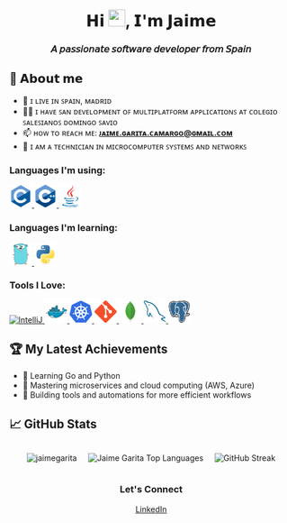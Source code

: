 <h1 align="center">𝗛𝗶 <img src="https://raw.githubusercontent.com/MartinHeinz/MartinHeinz/master/wave.gif" width="30px" height="30px" />, 𝗜'𝗺 𝗝𝗮𝗶𝗺𝗲</h1>
<h3 align="center">𝘈 𝘱𝘢𝘴𝘴𝘪𝘰𝘯𝘢𝘵𝘦 𝘴𝘰𝘧𝘵𝘸𝘢𝘳𝘦 𝘥𝘦𝘷𝘦𝘭𝘰𝘱𝘦𝘳 𝘧𝘳𝘰𝘮 𝘚𝘱𝘢𝘪𝘯</h3>

## :book: 𝗔𝗯𝗼𝘂𝘁 𝗺𝗲
- 📍 ɪ ʟɪᴠᴇ ɪɴ ꜱᴘᴀɪɴ, ᴍᴀᴅʀɪᴅ
- 👨‍🎓 ɪ ʜᴀᴠᴇ ꜱᴀɴ ᴅᴇᴠᴇʟᴏᴘᴍᴇɴᴛ ᴏꜰ ᴍᴜʟᴛɪᴘʟᴀᴛꜰᴏʀᴍ ᴀᴘᴘʟɪᴄᴀᴛɪᴏɴꜱ ᴀᴛ ᴄᴏʟᴇɢɪᴏ ꜱᴀʟᴇꜱɪᴀɴᴏꜱ ᴅᴏᴍɪɴɢᴏ ꜱᴀᴠɪᴏ
- 📫 ʜᴏᴡ ᴛᴏ ʀᴇᴀᴄʜ ᴍᴇ: **ᴊᴀɪᴍᴇ.ɢᴀʀɪᴛᴀ.ᴄᴀᴍᴀʀɢᴏ@ɢᴍᴀɪʟ.ᴄᴏᴍ**
- 🔧 ɪ ᴀᴍ ᴀ ᴛᴇᴄʜɴɪᴄɪᴀɴ ɪɴ ᴍɪᴄʀᴏᴄᴏᴍᴘᴜᴛᴇʀ ꜱʏꜱᴛᴇᴍꜱ ᴀɴᴅ ɴᴇᴛᴡᴏʀᴋꜱ

<h3 align="left">Languages I'm using: </h3>
<a href="https://www.cprogramming.com/" target="_blank" rel="noreferrer"> <img src="https://raw.githubusercontent.com/devicons/devicon/master/icons/c/c-original.svg" alt="c" width="40" height="40"/> </a>
<a href="https://www.w3schools.com/cpp/" target="_blank" rel="noreferrer"> <img src="https://raw.githubusercontent.com/devicons/devicon/master/icons/cplusplus/cplusplus-original.svg" alt="cplusplus" width="40" height="40"/> </a>
<a href="https://www.java.com" target="_blank" rel="noreferrer"> <img src="https://raw.githubusercontent.com/devicons/devicon/master/icons/java/java-original.svg" alt="java" width="40" height="40"/> </a>

<h3 align="left">Languages I'm learning:</h3>
<a href="https://golang.org/" target="_blank" rel="noreferrer"> <img src="https://raw.githubusercontent.com/devicons/devicon/master/icons/go/go-original.svg" alt="go" width="40" height="40"/> </a>
<a href="https://www.python.org/" target="_blank" rel="noreferrer"> <img src="https://raw.githubusercontent.com/devicons/devicon/master/icons/python/python-original.svg" alt="python" width="40" height="40"/> </a>

<h3 align="left">Tools I Love:</h3>
<a href="https://www.jetbrains.com/idea/download/#section=windows" target="_blank" rel="noreferrer"> <img src="https://upload.wikimedia.org/wikipedia/commons/thumb/9/9c/IntelliJ_IDEA_Icon.svg/2048px-IntelliJ_IDEA_Icon.svg.png" alt="IntelliJ" width="40" height="40"/> </a>
<a href="https://www.docker.com/" target="_blank" rel="noreferrer"> <img src="https://raw.githubusercontent.com/devicons/devicon/master/icons/docker/docker-original.svg" alt="docker" width="40" height="40"/> </a>
<a href="https://kubernetes.io/" target="_blank" rel="noreferrer"> <img src="https://raw.githubusercontent.com/devicons/devicon/master/icons/kubernetes/kubernetes-plain.svg" alt="kubernetes" width="40" height="40"/> </a>
<a href="https://www.jetbrains.com/idea/download/#section=windows" target="_blank" rel="noreferrer"> <img src="https://raw.githubusercontent.com/devicons/devicon/master/icons/git/git-original.svg" alt="git" width="40" height="40"/> </a>
<a href="https://www.mongodb.com/" target="_blank" rel="noreferrer"> <img src="https://raw.githubusercontent.com/devicons/devicon/master/icons/mongodb/mongodb-original.svg" alt="mongodb" width="40" height="40"/> </a>
<a href="https://www.mysql.com/" target="_blank" rel="noreferrer"> <img src="https://raw.githubusercontent.com/devicons/devicon/master/icons/mysql/mysql-original.svg" alt="mysql" width="40" height="40"/> </a>
<a href="https://www.postgresql.org/" target="_blank" rel="noreferrer"> <img src="https://raw.githubusercontent.com/devicons/devicon/master/icons/postgresql/postgresql-original.svg" alt="postgresql" width="40" height="40"/> </a>

## :trophy: My Latest Achievements
- 🌱 Learning Go and Python
- 🎯 Mastering microservices and cloud computing (AWS, Azure)
- 🚀 Building tools and automations for more efficient workflows

## :chart_with_upwards_trend: GitHub Stats
<div style="display: flex; justify-content: center; align-items: center; gap: 20px;">
  <div>
    <p><img src="https://github-readme-stats.vercel.app/api?username=jaimegarita&show_icons=true&hide=contribs,prs&cache_seconds=86400&theme=gruvbox" alt="jaimegarita" /></p>
  </div>
  <div>
    <img src="https://github-readme-stats.vercel.app/api/top-langs/?username=jaimegarita&layout=compact&theme=gruvbox" alt="Jaime Garita Top Languages" />
  </div>
  <div>
    <p><img src="https://github-readme-streak-stats.herokuapp.com/?user=jaimegarita&theme=gruvbox" alt="GitHub Streak" /></p>
  </div>
</div>
<h3 align="center">Let's Connect</h3>
<p align="center">
  <a href="https://www.linkedin.com/in/jaime-garitagoitia-camargo" target="_blank">LinkedIn</a>
</p>
